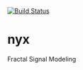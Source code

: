 [![Build Status](https://travis-ci.org/j-white/nyx.png?branch=master)](https://travis-ci.org/j-white/nyx)

nyx
===

Fractal Signal Modeling
